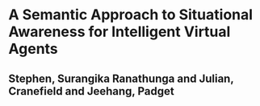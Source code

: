 # A Semantic Approach to Situational Awareness for Intelligent Virtual Agents
## Stephen, Surangika Ranathunga and Julian, Cranefield and Jeehang, Padget
